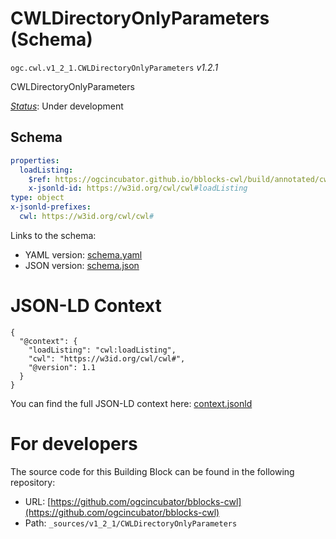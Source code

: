 
# CWLDirectoryOnlyParameters (Schema)

`ogc.cwl.v1_2_1.CWLDirectoryOnlyParameters` *v1.2.1*

CWLDirectoryOnlyParameters

[*Status*](http://www.opengis.net/def/status): Under development

## Schema

```yaml
properties:
  loadListing:
    $ref: https://ogcincubator.github.io/bblocks-cwl/build/annotated/cwl/v1_2_1/LoadListingEnum/schema.yaml
    x-jsonld-id: https://w3id.org/cwl/cwl#loadListing
type: object
x-jsonld-prefixes:
  cwl: https://w3id.org/cwl/cwl#

```

Links to the schema:

* YAML version: [schema.yaml](https://ogcincubator.github.io/bblocks-cwl/build/annotated/cwl/v1_2_1/CWLDirectoryOnlyParameters/schema.json)
* JSON version: [schema.json](https://ogcincubator.github.io/bblocks-cwl/build/annotated/cwl/v1_2_1/CWLDirectoryOnlyParameters/schema.yaml)


# JSON-LD Context

```jsonld
{
  "@context": {
    "loadListing": "cwl:loadListing",
    "cwl": "https://w3id.org/cwl/cwl#",
    "@version": 1.1
  }
}
```

You can find the full JSON-LD context here:
[context.jsonld](https://ogcincubator.github.io/bblocks-cwl/build/annotated/cwl/v1_2_1/CWLDirectoryOnlyParameters/context.jsonld)


# For developers

The source code for this Building Block can be found in the following repository:

* URL: [https://github.com/ogcincubator/bblocks-cwl](https://github.com/ogcincubator/bblocks-cwl)
* Path: `_sources/v1_2_1/CWLDirectoryOnlyParameters`

